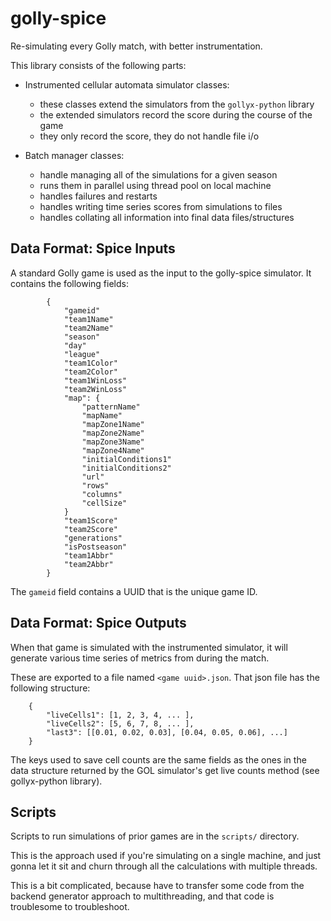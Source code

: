 # golly-spice

Re-simulating every Golly match, with better instrumentation.

This library consists of the following parts:

* Instrumented cellular automata simulator classes:
    * these classes extend the simulators from the `gollyx-python` library
    * the extended simulators record the score during the course of the game
    * they only record the score, they do not handle file i/o

* Batch manager classes:
    * handle managing all of the simulations for a given season
    * runs them in parallel using thread pool on local machine
    * handles failures and restarts
    * handles writing time series scores from simulations to files
    * handles collating all information into final data files/structures

## Data Format: Spice Inputs

A standard Golly game is used as the input to the golly-spice simulator.
It contains the following fields:

```
        {
            "gameid"
            "team1Name"
            "team2Name"
            "season"
            "day"
            "league"
            "team1Color"
            "team2Color"
            "team1WinLoss"
            "team2WinLoss"
            "map": {
                "patternName"
                "mapName"
                "mapZone1Name"
                "mapZone2Name"
                "mapZone3Name"
                "mapZone4Name"
                "initialConditions1"
                "initialConditions2"
                "url"
                "rows"
                "columns"
                "cellSize"
            }
            "team1Score"
            "team2Score"
            "generations"
            "isPostseason"
            "team1Abbr"
            "team2Abbr"
        }
```

The `gameid` field contains a UUID that is the unique game ID.

## Data Format: Spice Outputs

When that game is simulated with the instrumented simulator,
it will generate various time series of metrics from during
the match.

These are exported to a file named `<game uuid>.json`.
That json file has the following structure:

```
    {
        "liveCells1": [1, 2, 3, 4, ... ],
        "liveCells2": [5, 6, 7, 8, ... ],
        "last3": [[0.01, 0.02, 0.03], [0.04, 0.05, 0.06], ...]
    }
```

The keys used to save cell counts are the same fields as the
ones in the data structure returned by the GOL simulator's
get live counts method (see gollyx-python library).

## Scripts

Scripts to run simulations of prior games are in the `scripts/` directory.

This is the approach used if you're simulating on a single machine, and just gonna
let it sit and churn through all the calculations with multiple threads.

This is a bit complicated, because have to transfer some code from the backend generator
approach to multithreading, and that code is troublesome to troubleshoot.

